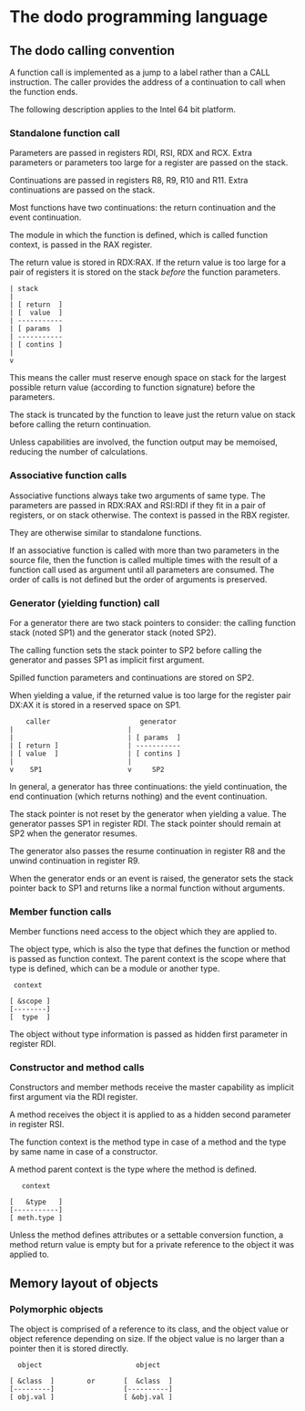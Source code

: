 # The dodo programming language

## The dodo calling convention

A function call is implemented as a jump to a label rather than a CALL instruction. The caller provides the address of a continuation to call when the function ends.

The following description applies to the Intel 64 bit platform.

### Standalone function call

Parameters are passed in registers RDI, RSI, RDX and RCX. Extra parameters or parameters too large for a register are passed on the stack.

Continuations are passed in registers R8, R9, R10 and R11. Extra continuations are passed on the stack.

Most functions have two continuations: the return continuation and the event continuation.

The module in which the function is defined, which is called function context, is passed in the RAX register.

The return value is stored in RDX:RAX. If the return value is too large for a pair of registers it is stored on the stack *before* the function parameters.

~~~
| stack
|
| [ return  ]
| [  value  ]
| -----------
| [ params  ]
| -----------
| [ contins ]
|
v
~~~

This means the caller must reserve enough space on stack for the largest possible return value (according to function signature) before the parameters.

The stack is truncated by the function to leave just the return value on stack before calling the return continuation.

Unless capabilities are involved, the function output may be memoised, reducing the number of calculations.

### Associative function calls

Associative functions always take two arguments of same type. The parameters are passed in RDX:RAX and RSI:RDI if they fit in a pair of registers, or on stack otherwise. The context is passed in the RBX register.

They are otherwise similar to standalone functions.

If an associative function is called with more than two parameters in the source file, then the function is called multiple times with the result of a function call used as argument until all parameters are consumed. The order of calls is not defined but the order of arguments is preserved.

### Generator (yielding function) call

For a generator there are two stack pointers to consider: the calling function stack (noted SP1) and the generator stack (noted SP2).

The calling function sets the stack pointer to SP2 before calling the generator and passes SP1 as implicit first argument.

Spilled function parameters and continuations are stored on SP2.

When yielding a value, if the returned value is too large for the register pair DX:AX it is stored in a reserved space on SP1.

~~~
    caller                      generator
|                            |
|                            | [ params  ]
| [ return ]                 | -----------
| [ value  ]                 | [ contins ]
|                            |
v    SP1                     v     SP2
~~~

In general, a generator has three continuations: the yield continuation, the end continuation (which returns nothing) and the event continuation.

The stack pointer is not reset by the generator when yielding a value. The generator passes SP1 in register RDI. The stack pointer should remain at SP2 when the generator resumes.

The generator also passes the resume continuation in register R8 and the unwind continuation in register R9.

When the generator ends or an event is raised, the generator sets the stack pointer back to SP1 and returns like a normal function without arguments.

### Member function calls

Member functions need access to the object which they are applied to.

The object type, which is also the type that defines the function or method is passed as function context. The parent context is the scope where that type is defined, which can be a module or another type.

~~~
 context
 
[ &scope ]
[--------]
[  type  ]
~~~

The object without type information is passed as hidden first parameter in register RDI.

### Constructor and method calls

Constructors and member methods receive the master capability as implicit first argument via the RDI register.

A method receives the object it is applied to as a hidden second parameter in register RSI.

The function context is the method type in case of a method and the type by same name in case of a constructor.

A method parent context is the type where the method is defined.

~~~
   context

[   &type   ]
[-----------]
[ meth.type ]
~~~

Unless the method defines attributes or a settable conversion function, a method return value is empty but for a private reference to the object it was applied to.

## Memory layout of objects

### Polymorphic objects

The object is comprised of a reference to its class, and the object value or object reference depending on size. If the object value is no larger than a pointer then it is stored directly.

~~~
  object                       object

[ &class  ]        or       [  &class  ]
[---------]                 [----------]
[ obj.val ]                 [ &obj.val ]
~~~
